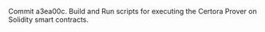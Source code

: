 Commit a3ea00c.                    Build and Run scripts for executing the Certora Prover on Solidity smart contracts.